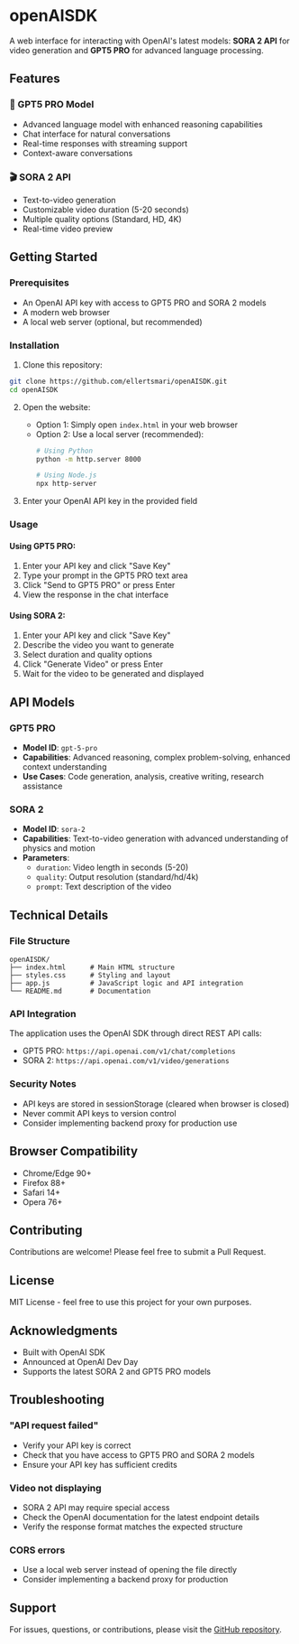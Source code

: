 # openAISDK

A web interface for interacting with OpenAI's latest models: **SORA 2 API** for video generation and **GPT5 PRO** for advanced language processing.

## Features

### 🤖 GPT5 PRO Model
- Advanced language model with enhanced reasoning capabilities
- Chat interface for natural conversations
- Real-time responses with streaming support
- Context-aware conversations

### 🎬 SORA 2 API
- Text-to-video generation
- Customizable video duration (5-20 seconds)
- Multiple quality options (Standard, HD, 4K)
- Real-time video preview

## Getting Started

### Prerequisites
- An OpenAI API key with access to GPT5 PRO and SORA 2 models
- A modern web browser
- A local web server (optional, but recommended)

### Installation

1. Clone this repository:
```bash
git clone https://github.com/ellertsmari/openAISDK.git
cd openAISDK
```

2. Open the website:
   - Option 1: Simply open `index.html` in your web browser
   - Option 2: Use a local server (recommended):
     ```bash
     # Using Python
     python -m http.server 8000
     
     # Using Node.js
     npx http-server
     ```

3. Enter your OpenAI API key in the provided field

### Usage

#### Using GPT5 PRO:
1. Enter your API key and click "Save Key"
2. Type your prompt in the GPT5 PRO text area
3. Click "Send to GPT5 PRO" or press Enter
4. View the response in the chat interface

#### Using SORA 2:
1. Enter your API key and click "Save Key"
2. Describe the video you want to generate
3. Select duration and quality options
4. Click "Generate Video" or press Enter
5. Wait for the video to be generated and displayed

## API Models

### GPT5 PRO
- **Model ID**: `gpt-5-pro`
- **Capabilities**: Advanced reasoning, complex problem-solving, enhanced context understanding
- **Use Cases**: Code generation, analysis, creative writing, research assistance

### SORA 2
- **Model ID**: `sora-2`
- **Capabilities**: Text-to-video generation with advanced understanding of physics and motion
- **Parameters**:
  - `duration`: Video length in seconds (5-20)
  - `quality`: Output resolution (standard/hd/4k)
  - `prompt`: Text description of the video

## Technical Details

### File Structure
```
openAISDK/
├── index.html      # Main HTML structure
├── styles.css      # Styling and layout
├── app.js          # JavaScript logic and API integration
└── README.md       # Documentation
```

### API Integration
The application uses the OpenAI SDK through direct REST API calls:
- GPT5 PRO: `https://api.openai.com/v1/chat/completions`
- SORA 2: `https://api.openai.com/v1/video/generations`

### Security Notes
- API keys are stored in sessionStorage (cleared when browser is closed)
- Never commit API keys to version control
- Consider implementing backend proxy for production use

## Browser Compatibility
- Chrome/Edge 90+
- Firefox 88+
- Safari 14+
- Opera 76+

## Contributing
Contributions are welcome! Please feel free to submit a Pull Request.

## License
MIT License - feel free to use this project for your own purposes.

## Acknowledgments
- Built with OpenAI SDK
- Announced at OpenAI Dev Day
- Supports the latest SORA 2 and GPT5 PRO models

## Troubleshooting

### "API request failed"
- Verify your API key is correct
- Check that you have access to GPT5 PRO and SORA 2 models
- Ensure your API key has sufficient credits

### Video not displaying
- SORA 2 API may require special access
- Check the OpenAI documentation for the latest endpoint details
- Verify the response format matches the expected structure

### CORS errors
- Use a local web server instead of opening the file directly
- Consider implementing a backend proxy for production

## Support
For issues, questions, or contributions, please visit the [GitHub repository](https://github.com/ellertsmari/openAISDK).